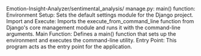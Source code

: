 Emotion-Insight-Analyzer/sentimental_analysis/
manage.py:
	main() function:
        Environment Setup: Sets the default settings module for the Django project.
        Import and Execute: Imports the execute_from_command_line function from Django's core management module and runs it with the command-line arguments.
        Main Function: Defines a main() function that sets up the environment and executes the command-line utility.
        Entry Point: This program acts as the entry point for the application.
